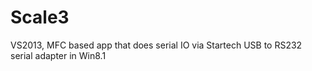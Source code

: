 # Scale3
VS2013, MFC based app that does serial IO via Startech USB to RS232 serial adapter in Win8.1
